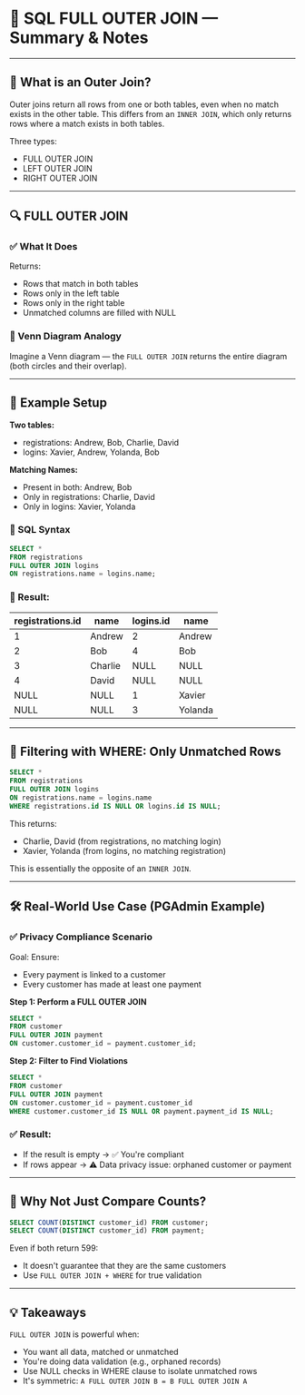 # 🧠 SQL FULL OUTER JOIN — Summary & Notes

---

## 🔄 What is an Outer Join?

Outer joins return all rows from one or both tables, even when no match exists in the other table. This differs from an `INNER JOIN`, which only returns rows where a match exists in both tables.

Three types:
- FULL OUTER JOIN
- LEFT OUTER JOIN
- RIGHT OUTER JOIN

---

## 🔍 FULL OUTER JOIN

### ✅ What It Does

Returns:
- Rows that match in both tables
- Rows only in the left table
- Rows only in the right table
- Unmatched columns are filled with NULL

### 🧪 Venn Diagram Analogy

Imagine a Venn diagram — the `FULL OUTER JOIN` returns the entire diagram (both circles and their overlap).

---

## 📝 Example Setup

**Two tables:**
- registrations: Andrew, Bob, Charlie, David
- logins: Xavier, Andrew, Yolanda, Bob

**Matching Names:**
- Present in both: Andrew, Bob
- Only in registrations: Charlie, David
- Only in logins: Xavier, Yolanda

### 🧾 SQL Syntax

```sql
SELECT *
FROM registrations
FULL OUTER JOIN logins
ON registrations.name = logins.name;
```

### 🧰 Result:

| registrations.id | name    | logins.id | name    |
|-----------------|---------|-----------|---------|
| 1               | Andrew  | 2         | Andrew  |
| 2               | Bob     | 4         | Bob     |
| 3               | Charlie | NULL      | NULL    |
| 4               | David   | NULL      | NULL    |
| NULL            | NULL    | 1         | Xavier  |
| NULL            | NULL    | 3         | Yolanda |

---

## 🔎 Filtering with WHERE: Only Unmatched Rows

```sql
SELECT *
FROM registrations
FULL OUTER JOIN logins
ON registrations.name = logins.name
WHERE registrations.id IS NULL OR logins.id IS NULL;
```

This returns:
- Charlie, David (from registrations, no matching login)
- Xavier, Yolanda (from logins, no matching registration)

This is essentially the opposite of an `INNER JOIN`.

---

## 🛠 Real-World Use Case (PGAdmin Example)

### ✅ Privacy Compliance Scenario

Goal: Ensure:
- Every payment is linked to a customer
- Every customer has made at least one payment

**Step 1: Perform a FULL OUTER JOIN**
```sql
SELECT *
FROM customer
FULL OUTER JOIN payment
ON customer.customer_id = payment.customer_id;
```

**Step 2: Filter to Find Violations**
```sql
SELECT *
FROM customer
FULL OUTER JOIN payment
ON customer.customer_id = payment.customer_id
WHERE customer.customer_id IS NULL OR payment.payment_id IS NULL;
```

### ✅ Result:
- If the result is empty → ✅ You're compliant
- If rows appear → ⚠️ Data privacy issue: orphaned customer or payment

---

## 🤔 Why Not Just Compare Counts?

```sql
SELECT COUNT(DISTINCT customer_id) FROM customer;
SELECT COUNT(DISTINCT customer_id) FROM payment;
```

Even if both return 599:
- It doesn't guarantee that they are the same customers
- Use `FULL OUTER JOIN + WHERE` for true validation

---

## 💡 Takeaways

`FULL OUTER JOIN` is powerful when:
- You want all data, matched or unmatched
- You're doing data validation (e.g., orphaned records)
- Use NULL checks in WHERE clause to isolate unmatched rows
- It's symmetric: `A FULL OUTER JOIN B = B FULL OUTER JOIN A`